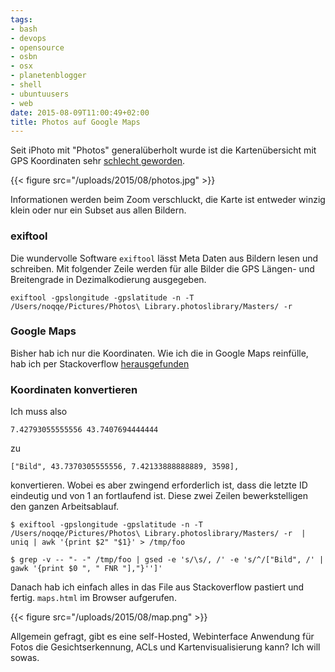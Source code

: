 ```yaml
---
tags:
- bash
- devops
- opensource
- osbn
- osx
- planetenblogger
- shell
- ubuntuusers
- web
date: 2015-08-09T11:00:49+02:00
title: Photos auf Google Maps
---
```


Seit iPhoto mit "Photos" generalüberholt wurde ist die Kartenübersicht mit GPS
Koordinaten sehr [schlecht geworden](http://apple.stackexchange.com/questions/180284/how-to-show-the-map-in-photos).

{{< figure src="/uploads/2015/08/photos.jpg" >}}

Informationen werden beim Zoom verschluckt, die Karte ist entweder winzig klein
oder nur ein Subset aus allen Bildern.

### exiftool

Die wundervolle Software `exiftool` lässt Meta Daten aus Bildern lesen und
schreiben. Mit folgender Zeile werden für alle Bilder die GPS Längen- und
Breitengrade in Dezimalkodierung ausgegeben.

    exiftool -gpslongitude -gpslatitude -n -T /Users/noqqe/Pictures/Photos\ Library.photoslibrary/Masters/ -r

### Google Maps

Bisher hab ich nur die Koordinaten. Wie ich die in Google Maps reinfülle, hab
ich per Stackoverflow
[herausgefunden](http://stackoverflow.com/questions/3059044/google-maps-js-api-v3-simple-multiple-marker-example)

### Koordinaten konvertieren

Ich muss also

    7.42793055555556 43.7407694444444

zu

    ["Bild", 43.7370305555556, 7.42133888888889, 3598],

konvertieren. Wobei es aber zwingend erforderlich ist, dass die letzte ID
eindeutig und von 1 an fortlaufend ist. Diese zwei Zeilen bewerkstelligen den
ganzen Arbeitsablauf.

    $ exiftool -gpslongitude -gpslatitude -n -T /Users/noqqe/Pictures/Photos\ Library.photoslibrary/Masters/ -r  | uniq | awk '{print $2" "$1}' > /tmp/foo

    $ grep -v -- "- -" /tmp/foo | gsed -e 's/\s/, /' -e 's/^/["Bild", /' | gawk '{print $0 ", " FNR "],"}'']'

Danach hab ich einfach alles in das File aus Stackoverflow pastiert und fertig.
`maps.html` im Browser aufgerufen.

{{< figure src="/uploads/2015/08/map.png" >}}


Allgemein gefragt, gibt es eine self-Hosted, Webinterface Anwendung für Fotos
die Gesichtserkennung, ACLs und Kartenvisualisierung kann? Ich will sowas.

